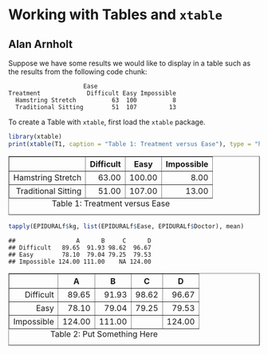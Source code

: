 # Working with Tables and `xtable`

## Alan Arnholt

Suppose we have some results we would like to display in a table such as
the results from the following code chunk:


```
                     Ease
Treatment             Difficult Easy Impossible
  Hamstring Stretch          63  100          8
  Traditional Sitting        51  107         13
```


To create a Table with `xtable`, first load the `xtable` package.


```r
library(xtable)
print(xtable(T1, caption = "Table 1: Treatment versus Ease"), type = "html")
```

<!-- html table generated in R 3.0.2 by xtable 1.7-1 package -->
<!-- Thu Jan 30 13:15:48 2014 -->
<TABLE border=1>
<CAPTION ALIGN="bottom"> Table 1: Treatment versus Ease </CAPTION>
<TR> <TH>  </TH> <TH> Difficult </TH> <TH> Easy </TH> <TH> Impossible </TH>  </TR>
  <TR> <TD align="right"> Hamstring Stretch </TD> <TD align="right"> 63.00 </TD> <TD align="right"> 100.00 </TD> <TD align="right"> 8.00 </TD> </TR>
  <TR> <TD align="right"> Traditional Sitting </TD> <TD align="right"> 51.00 </TD> <TD align="right"> 107.00 </TD> <TD align="right"> 13.00 </TD> </TR>
   </TABLE>



```r
tapply(EPIDURALf$kg, list(EPIDURALf$Ease, EPIDURALf$Doctor), mean)
```

```
##                 A      B     C      D
## Difficult   89.65  91.93 98.62  96.67
## Easy        78.10  79.04 79.25  79.53
## Impossible 124.00 111.00    NA 124.00
```



<!-- html table generated in R 3.0.2 by xtable 1.7-1 package -->
<!-- Thu Jan 30 13:15:48 2014 -->
<TABLE border=1>
<CAPTION ALIGN="bottom"> Table 2: Put Something Here </CAPTION>
<TR> <TH>  </TH> <TH> A </TH> <TH> B </TH> <TH> C </TH> <TH> D </TH>  </TR>
  <TR> <TD align="right"> Difficult </TD> <TD align="right"> 89.65 </TD> <TD align="right"> 91.93 </TD> <TD align="right"> 98.62 </TD> <TD align="right"> 96.67 </TD> </TR>
  <TR> <TD align="right"> Easy </TD> <TD align="right"> 78.10 </TD> <TD align="right"> 79.04 </TD> <TD align="right"> 79.25 </TD> <TD align="right"> 79.53 </TD> </TR>
  <TR> <TD align="right"> Impossible </TD> <TD align="right"> 124.00 </TD> <TD align="right"> 111.00 </TD> <TD align="right">  </TD> <TD align="right"> 124.00 </TD> </TR>
   </TABLE>

